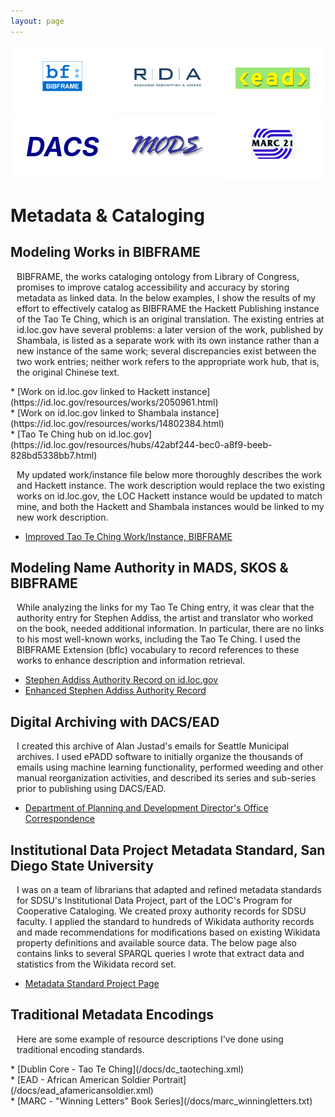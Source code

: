 ```yaml
---
layout: page
---
```

<style>
    p {
        margin-left: 10px;
    }
    #outer {
        display: grid;
        grid-template-columns: auto auto auto;
        gap: 0;
        flex-wrap: wrap;
        align-items: center;
    }
    .child {
        background-color: white;
        padding: 25px;
        font-size: 42px;
        text-align: center;
    }
    .child img {
        width: 120px;
        object-fit: cover;
    }
    #marc {
        width: auto;
        height: 48px;
    } 
    #bib {
        width: auto;
        height: 48px;
    }
    #dacs {
        color: darkblue;
        font-weight: bolder;
        font-style: italic;
    }
</style>

<div id="outer">
<div class="child"><img src="docs/bibframe-newlogo.jpg" id="bib"></div>
<div class="child"><img src="docs/rda.png"></div>
<div class="child"><img src="docs/ead.png"></div>
<div class="child" id="dacs">DACS</div>
<div class="child"><img src="docs/mods.png"></div>
<div class="child"><img src="docs/marc21.png" id="marc"></div>
</div>

# Metadata & Cataloging
## Modeling Works in BIBFRAME
<p>BIBFRAME, the works cataloging ontology from Library of Congress, promises to improve catalog accessibility and accuracy by storing metadata as linked data. In the below examples, I show the results of my effort to effectively catalog  as BIBFRAME the Hackett Publishing instance of the Tao Te Ching, which is an original translation. The existing entries at id.loc.gov have several problems: a later version of the work, published by Shambala, is listed as a separate work with its own instance rather than a new instance of the same work; several discrepancies exist between the two work entries; neither work refers to the appropriate work hub, that is, the original Chinese text.
 </p>
  * [Work on id.loc.gov linked to Hackett instance](https://id.loc.gov/resources/works/2050961.html)<br>
  * [Work on id.loc.gov linked to Shambala instance](https://id.loc.gov/resources/works/14802384.html)<br>
  * [Tao Te Ching hub on id.loc.gov](https://id.loc.gov/resources/hubs/42abf244-bec0-a8f9-beeb-828bd5338bb7.html)
 
<p>My updated work/instance file below more thoroughly describes the work and Hackett instance. The work description would replace the two existing works on id.loc.gov, the LOC Hackett instance would be updated to match mine, and both the Hackett and Shambala instances would be linked to my new work description. </p>

 * [Improved Tao Te Ching Work/Instance, BIBFRAME](/docs/bibframe_taoteching_rdf.txt) 

## Modeling Name Authority in MADS, SKOS & BIBFRAME
<p>While analyzing the links for my Tao Te Ching entry, it was clear that the authority entry for Stephen Addiss, the artist and translator who worked on the book, needed additional information. In particular, there are no links to his most well-known works, including the Tao Te Ching. I used the BIBFRAME Extension (bflc) vocabulary to record references to these works to enhance description and information retrieval.</p>

 * [Stephen Addiss Authority Record on id.loc.gov](http://id.loc.gov/authorities/names/n78009070)<br>
 * [Enhanced Stephen Addiss Authority Record](/docs/Addiss_Stephen_rdf.txt)

## Digital Archiving with DACS/EAD
<p>I created this archive of Alan Justad's emails for Seattle Municipal archives. I used ePADD software to initially organize the thousands of emails using machine learning functionality, performed weeding and other manual reorganization activities, and described its series and sub-series prior to publishing using DACS/EAD.</p>

 * [Department of Planning and Development Director's Office Correspondence](http://archives.seattle.gov/finding-aids/repositories/2/resources/1840)

## Institutional Data Project Metadata Standard, San Diego State University
<p>I was on a team of librarians that adapted and refined metadata standards for SDSU's Institutional Data Project, part of the LOC's Program for Cooperative Cataloging. We created proxy authority records for SDSU faculty. I applied the standard to hundreds of Wikidata authority records and made recommendations for modifications based on existing Wikidata property definitions and available source data. The below page also contains links to several SPARQL queries I wrote that extract data and statistics from the Wikidata record set. </p>
 
 * [Metadata Standard Project Page](https://www.wikidata.org/wiki/Wikidata:WikiProject_PCC_Wikidata_Pilot/San_Diego_State_University/SDSU_Institutional_Data_Project)

## Traditional Metadata Encodings
<p>Here are some example of resource descriptions I've done using traditional encoding standards.</p>
 * [Dublin Core - Tao Te Ching](/docs/dc_taoteching.xml)<br>
 * [EAD - African American Soldier Portrait](/docs/ead_afamericansoldier.xml)<br>
 * [MARC - "Winning Letters" Book Series](/docs/marc_winningletters.txt)



